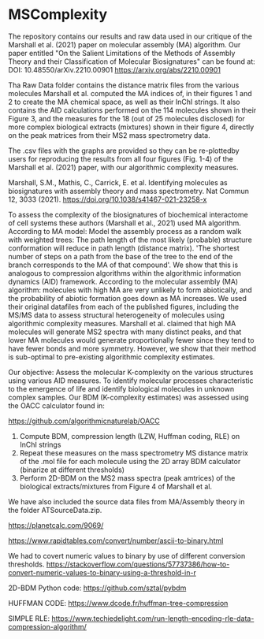 # MSComplexity

The repository contains our results and raw data used in our critique of the Marshall et al. (2021) paper on molecular assembly (MA) algorithm. 
Our paper entitled "On the Salient Limitations of the Methods of Assembly Theory and their Classification of Molecular Biosignatures" can be found at: DOI: 10.48550/arXiv.2210.00901
https://arxiv.org/abs/2210.00901

Tha Raw Data folder contains the distance matrix files from the various molecules Marshall et al. computed the MA indices of, in their figures 1 and 2 to create the MA chemical space, as well as their InChI strings. It also contains the AID calculations performed on the 114 molecules shown in their Figure 3, and the measures for the 18 (out of 25 molecules disclosed) for more complex biological extracts (mixtures) shown in their figure 4, directly on the peak matrices from their MS2 mass spectrometry data. 

The .csv files with the graphs are provided so they can be re-plottedby users for reproducing the results from all four figures (Fig. 1-4) of the Marshall et al. (2021) paper, with our algorithmic complexity measures.

Marshall, S.M., Mathis, C., Carrick, E. et al. Identifying molecules as biosignatures with assembly theory and mass spectrometry. Nat Commun 12, 3033 (2021). https://doi.org/10.1038/s41467-021-23258-x

To assess the complexity of the biosignatures of biochemical interactome of cell systems these authors (Marshall et al., 2021) used MA algorithm. According to MA model: Model the assembly process as a random walk with weighted trees: The path length of the most likely (probable) structure conformation will reduce in path length (distance matrix). 'The shortest number of steps on a path from the base of the tree to the end of the branch corresponds to the MA of that compound'. We show that this is analogous to compression algorithms within the algorithmic information dynamics (AID) framework. According to the molecular assembly (MA) algorithm: molecules with high MA are very unlikely to form abiotically, and the probability of abiotic formation goes down as MA increases. We used their original datafiles from each of the published figures, including the MS/MS data to assess structural heterogeneity of molecules using algorithmic complexity measures. Marshall et al. claimed that  high MA molecules will generate MS2 spectra with many distinct peaks, and that lower MA molecules would generate proportionally fewer since they tend to have fewer bonds and more symmetry. However, we show that their method is sub-optimal to pre-existing algorithmic complexity estimates.

Our objective: Assess the molecular K-complexity on the various structures using various AID measures. To identify molecular processes characteristic to the emergence of life and identify biological molecules in unknown complex samples. Our BDM (K-complexity estimates) was assessed using the OACC calculator found in:

https://github.com/algorithmicnaturelab/OACC 

1)	Compute BDM, compression length (LZW, Huffman coding, RLE) on InChI strings
2)	Repeat these measures on the mass spectrometry MS distance matrix of the .mol file for each molecule using the 2D array BDM calculator (binarize at different thresholds)
3)	Perform 2D-BDM on the MS2 mass spectra (peak amtrices) of the biological extracts/mixtures from Figure 4 of Marshall et al.

We have also included the source data files from MA/Assembly theory in the folder ATSourceData.zip.


https://planetcalc.com/9069/

https://www.rapidtables.com/convert/number/ascii-to-binary.html 

We had to covert numeric values to binary by use of different conversion thresholds. 
https://stackoverflow.com/questions/57737386/how-to-convert-numeric-values-to-binary-using-a-threshold-in-r 

2D-BDM Python code:
https://github.com/sztal/pybdm 

HUFFMAN CODE:
https://www.dcode.fr/huffman-tree-compression

SIMPLE RLE:
https://www.techiedelight.com/run-length-encoding-rle-data-compression-algorithm/ 
